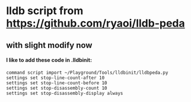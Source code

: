 # lldb script from https://github.com/ryaoi/lldb-peda
## with slight modify now

#### I like to add these code in .lldbinit:
```
command script import ~/Playground/Tools/lldbinit/lldbpeda.py
settings set stop-line-count-after 10
settings set stop-line-count-before 10
settings set stop-disassembly-count 10
settings set stop-disassembly-display always
```
